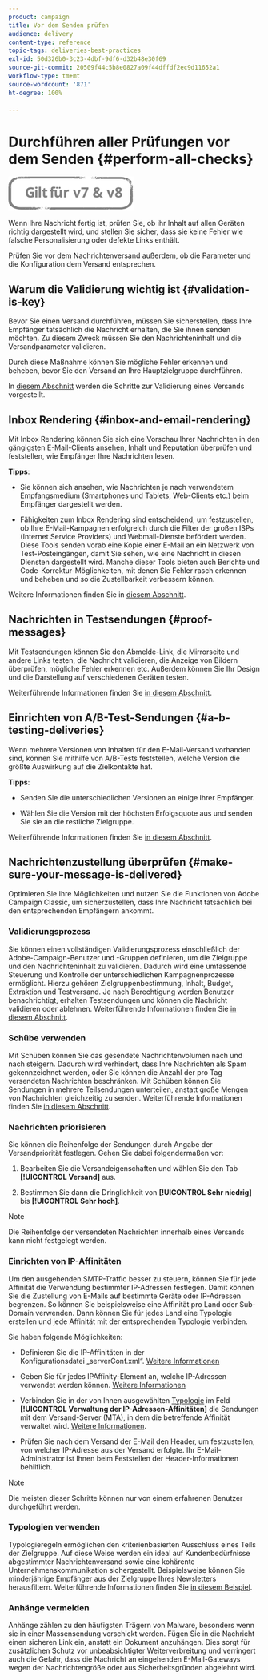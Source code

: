 ```yaml
---
product: campaign
title: Vor dem Senden prüfen
audience: delivery
content-type: reference
topic-tags: deliveries-best-practices
exl-id: 50d326b0-3c23-4dbf-9df6-d32b48e30f69
source-git-commit: 20509f44c5b8e0827a09f44dffdf2ec9d11652a1
workflow-type: tm+mt
source-wordcount: '871'
ht-degree: 100%

---
```


# Durchführen aller Prüfungen vor dem Senden {#perform-all-checks}

![](../../assets/common.svg)

Wenn Ihre Nachricht fertig ist, prüfen Sie, ob ihr Inhalt auf allen Geräten richtig dargestellt wird, und stellen Sie sicher, dass sie keine Fehler wie falsche Personalisierung oder defekte Links enthält.

Prüfen Sie vor dem Nachrichtenversand außerdem, ob die Parameter und die Konfiguration dem Versand entsprechen.

## Warum die Validierung wichtig ist {#validation-is-key}

Bevor Sie einen Versand durchführen, müssen Sie sicherstellen, dass Ihre Empfänger tatsächlich die Nachricht erhalten, die Sie ihnen senden möchten. Zu diesem Zweck müssen Sie den Nachrichteninhalt und die Versandparameter validieren.

Durch diese Maßnahme können Sie mögliche Fehler erkennen und beheben, bevor Sie den Versand an Ihre Hauptzielgruppe durchführen.

In [diesem Abschnitt](steps-validating-the-delivery.md) werden die Schritte zur Validierung eines Versands vorgestellt.

## Inbox Rendering {#inbox-and-email-rendering}

Mit Inbox Rendering können Sie sich eine Vorschau Ihrer Nachrichten in den gängigsten E-Mail-Clients ansehen, Inhalt und Reputation überprüfen und feststellen, wie Empfänger Ihre Nachrichten lesen.

**Tipps**:

* Sie können sich ansehen, wie Nachrichten je nach verwendetem Empfangsmedium (Smartphones und Tablets, Web-Clients etc.) beim Empfänger dargestellt werden.

* Fähigkeiten zum Inbox Rendering sind entscheidend, um festzustellen, ob Ihre E-Mail-Kampagnen erfolgreich durch die Filter der großen ISPs (Internet Service Providers) und Webmail-Dienste befördert werden. Diese Tools senden vorab eine Kopie einer E-Mail an ein Netzwerk von Test-Posteingängen, damit Sie sehen, wie eine Nachricht in diesen Diensten dargestellt wird. Manche dieser Tools bieten auch Berichte und Code-Korrektur-Möglichkeiten, mit denen Sie Fehler rasch erkennen und beheben und so die Zustellbarkeit verbessern können.

Weitere Informationen finden Sie in [diesem Abschnitt](inbox-rendering.md).

## Nachrichten in Testsendungen {#proof-messages}

Mit Testsendungen können Sie den Abmelde-Link, die Mirrorseite und andere Links testen, die Nachricht validieren, die Anzeige von Bildern überprüfen, mögliche Fehler erkennen etc. Außerdem können Sie Ihr Design und die Darstellung auf verschiedenen Geräten testen.

Weiterführende Informationen finden Sie [in diesem Abschnitt](steps-validating-the-delivery.md#sending-a-proof).

## Einrichten von A/B-Test-Sendungen {#a-b-testing-deliveries}

Wenn mehrere Versionen von Inhalten für den E-Mail-Versand vorhanden sind, können Sie mithilfe von A/B-Tests feststellen, welche Version die größte Auswirkung auf die Zielkontakte hat.

**Tipps**:

* Senden Sie die unterschiedlichen Versionen an einige Ihrer Empfänger.

* Wählen Sie die Version mit der höchsten Erfolgsquote aus und senden Sie sie an die restliche Zielgruppe.

Weiterführende Informationen finden Sie [in diesem Abschnitt](get-started-a-b-testing.md).

## Nachrichtenzustellung überprüfen {#make-sure-your-message-is-delivered}

Optimieren Sie Ihre Möglichkeiten und nutzen Sie die Funktionen von Adobe Campaign Classic, um sicherzustellen, dass Ihre Nachricht tatsächlich bei den entsprechenden Empfängern ankommt.

### Validierungsprozess

Sie können einen vollständigen Validierungsprozess einschließlich der Adobe-Campaign-Benutzer und -Gruppen definieren, um die Zielgruppe und den Nachrichteninhalt zu validieren. Dadurch wird eine umfassende Steuerung und Kontrolle der unterschiedlichen Kampagnenprozesse ermöglicht. Hierzu gehören Zielgruppenbestimmung, Inhalt, Budget, Extraktion und Testversand. Je nach Berechtigung werden Benutzer benachrichtigt, erhalten Testsendungen und können die Nachricht validieren oder ablehnen. Weiterführende Informationen finden Sie [in diesem Abschnitt](../../campaign/using/marketing-campaign-approval.md).

### Schübe verwenden

Mit Schüben können Sie das gesendete Nachrichtenvolumen nach und nach steigern. Dadurch wird verhindert, dass Ihre Nachrichten als Spam gekennzeichnet werden, oder Sie können die Anzahl der pro Tag versendeten Nachrichten beschränken. Mit Schüben können Sie Sendungen in mehrere Teilsendungen unterteilen, anstatt große Mengen von Nachrichten gleichzeitig zu senden. Weiterführende Informationen finden Sie [in diesem Abschnitt](steps-sending-the-delivery.md#sending-using-multiple-waves).

### Nachrichten priorisieren

Sie können die Reihenfolge der Sendungen durch Angabe der Versandpriorität festlegen. Gehen Sie dabei folgendermaßen vor:

1. Bearbeiten Sie die Versandeigenschaften und wählen Sie den Tab **[!UICONTROL Versand]** aus.

1. Bestimmen Sie dann die Dringlichkeit von **[!UICONTROL Sehr niedrig]** bis **[!UICONTROL Sehr hoch]**.

>[!NOTE]
>
>Die Reihenfolge der versendeten Nachrichten innerhalb eines Versands kann nicht festgelegt werden.

### Einrichten von IP-Affinitäten

Um den ausgehenden SMTP-Traffic besser zu steuern, können Sie für jede Affinität die Verwendung bestimmter IP-Adressen festlegen. Damit können Sie die Zustellung von E-Mails auf bestimmte Geräte oder IP-Adressen begrenzen. So können Sie beispielsweise eine Affinität pro Land oder Sub-Domain verwenden. Dann können Sie für jedes Land eine Typologie erstellen und jede Affinität mit der entsprechenden Typologie verbinden.

Sie haben folgende Möglichkeiten:

* Definieren Sie die IP-Affinitäten in der Konfigurationsdatei „serverConf.xml“. [Weitere Informationen](../../installation/using/configuring-campaign-server.md#managing-outbound-smtp-traffic-with-affinities)

* Geben Sie für jedes IPAffinity-Element an, welche IP-Adressen verwendet werden können. [Weitere Informationen](../../installation/using/email-deliverability.md#list-of-ip-addresses-to-use)

* Verbinden Sie in der von Ihnen ausgewählten [Typologie](../../campaign-opt/using/about-campaign-typologies.md) im Feld **[!UICONTROL Verwaltung der IP-Adressen-Affinitäten]** die Sendungen mit dem Versand-Server (MTA), in dem die betreffende Affinität verwaltet wird. [Weitere Informationen](../../campaign-opt/using/applying-rules.md#control-outgoing-smtp-traffic).

* Prüfen Sie nach dem Versand der E-Mail den Header, um festzustellen, von welcher IP-Adresse aus der Versand erfolgte. Ihr E-Mail-Administrator ist Ihnen beim Feststellen der Header-Informationen behilflich.

>[!NOTE]
>
>Die meisten dieser Schritte können nur von einem erfahrenen Benutzer durchgeführt werden.

### Typologien verwenden

Typologieregeln ermöglichen den kriterienbasierten Ausschluss eines Teils der Zielgruppe. Auf diese Weise werden ein ideal auf Kundenbedürfnisse abgestimmter Nachrichtenversand sowie eine kohärente Unternehmenskommunikation sichergestellt. Beispielsweise können Sie minderjährige Empfänger aus der Zielgruppe Ihres Newsletters herausfiltern. Weiterführende Informationen finden Sie [in diesem Beispiel](../../campaign-opt/using/filtering-rules.md).

### Anhänge vermeiden

Anhänge zählen zu den häufigsten Trägern von Malware, besonders wenn sie in einer Massensendung verschickt werden. Fügen Sie in die Nachricht einen sicheren Link ein, anstatt ein Dokument anzuhängen. Dies sorgt für zusätzlichen Schutz vor unbeabsichtigter Weiterverbreitung und verringert auch die Gefahr, dass die Nachricht an eingehenden E-Mail-Gateways wegen der Nachrichtengröße oder aus Sicherheitsgründen abgelehnt wird.
